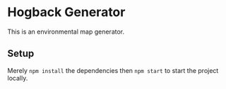 # Hogback Generator
This is an environmental map generator.

## Setup
Merely `npm install` the dependencies then `npm start` to start the project locally.
